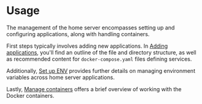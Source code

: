 # Usage
The management of the home server encompasses setting up and configuring applications, along with handling containers.

First steps typically involves adding new applications. In [Adding applications](/usage/add-new-app), you'll find an outline of the file and directory structure, as well as recommended content for `docker-compose.yaml` files defining services.

Additionally, [Set up ENV](/usage/set-up-env) provides further details on managing environment variables across home server applications.

Lastly, [Manage containers](/usage/manage-containers) offers a brief overview of working with the Docker containers.



